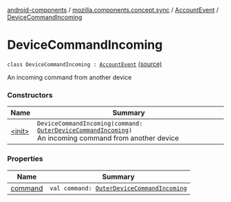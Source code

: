 [android-components](../../../index.md) / [mozilla.components.concept.sync](../../index.md) / [AccountEvent](../index.md) / [DeviceCommandIncoming](./index.md)

# DeviceCommandIncoming

`class DeviceCommandIncoming : `[`AccountEvent`](../index.md) [(source)](https://github.com/mozilla-mobile/android-components/blob/master/components/concept/sync/src/main/java/mozilla/components/concept/sync/AccountEvent.kt#L22)

An incoming command from another device

### Constructors

| Name | Summary |
|---|---|
| [&lt;init&gt;](-init-.md) | `DeviceCommandIncoming(command: `[`OuterDeviceCommandIncoming`](../../-outer-device-command-incoming.md)`)`<br>An incoming command from another device |

### Properties

| Name | Summary |
|---|---|
| [command](command.md) | `val command: `[`OuterDeviceCommandIncoming`](../../-outer-device-command-incoming.md) |
